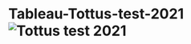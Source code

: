 # Tableau-Tottus-test-2021![Tottus test 2021](https://user-images.githubusercontent.com/18198671/168488347-d8e954c0-899e-4218-95bc-fbdfc32da743.png)
